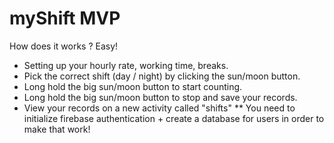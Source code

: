 # myShift MVP

How does it works ? Easy!
* Setting up your hourly rate, working time, breaks.
* Pick the correct shift (day / night) by clicking the sun/moon button.
* Long hold the big sun/moon button to start counting.
* Long hold the big sun/moon button to stop and save your records.
* View your records on a new activity called "shifts"
** You need to initialize firebase authentication + create a database for users in order to make that work!
